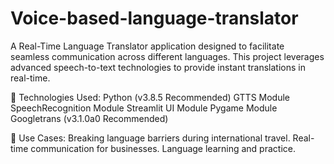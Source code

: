 # Voice-based-language-translator
A Real-Time Language Translator application designed to facilitate seamless communication across different languages. This project leverages advanced speech-to-text technologies to provide instant translations in real-time.

🔧 Technologies Used:
Python (v3.8.5 Recommended)
GTTS Module
SpeechRecognition Module
Streamlit UI Module
Pygame Module
Googletrans (v3.1.0a0 Recommended)

🌟 Use Cases:
Breaking language barriers during international travel.
Real-time communication for businesses.
Language learning and practice.
